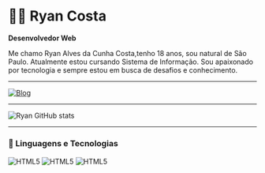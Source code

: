# 👨‍💻 Ryan Costa

**Desenvolvedor Web**

Me chamo Ryan Alves da Cunha Costa,tenho 18 anos, sou natural de São Paulo.
Atualmente estou cursando Sistema de Informação. Sou apaixonado por tecnologia e sempre estou em busca de desafios e conhecimento.

---
[![Blog](https://img.shields.io/badge/LinkedIn-0077B5?style=for-the-badge&logo=linkedin&logoColor=white)](https://www.linkedin.com/in/ryan-a-7806a9266/)

---


![Ryan GitHub stats](https://github-readme-stats.vercel.app/api?username=ryancossta&show_icons=true&theme=dark)




---
### 🤖 Linguagens e Tecnologias

<div style="display: inline_block">
<img align="center"  alt="HTML5"  src="https://img.shields.io/badge/HTML5-E34F26?style=for-the-badge&logo=html5&logoColor=white" />
<img align="center"  alt="HTML5"  src="https://img.shields.io/badge/CSS3-1572B6?style=for-the-badge&logo=css3&logoColor=white" />
<img align="center"  alt="HTML5"  src="https://img.shields.io/badge/JavaScript-F7DF1E?style=for-the-badge&logo=javascript&logoColor=black" />
<!-- <img align="center"  alt="HTML5"  src="https://img.shields.io/badge/React-20232A?style=for-the-badge&logo=react&logoColor=61DAFB" />
<img align="center"  alt="HTML5"  src="https://img.shields.io/badge/TypeScript-007ACC?style=for-the-badge&logo=typescript&logoColor=white" />
<img align="center"  alt="HTML5"  src="https://img.shields.io/badge/Node.js-43853D?style=for-the-badge&logo=node.js&logoColor=white" /> -->
</div>
